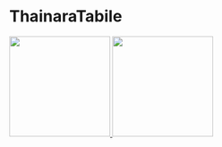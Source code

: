 # ThainaraTabile
<div>
<a href="https://github.com/ThainaraTabile">
<img height="180em" src="https://github-readme-stats.vercel.app/api/top-langs/?username=ThainaraTabile&layout=compact&langs_count=7&theme=dracula"/>
<img height="180em" src="https://github-readme-stats.vercel.app/api?username=ThainaraTabile&show_icons=true&theme=dracula&include_all_commits=true&count_private=true"/>
</div>
